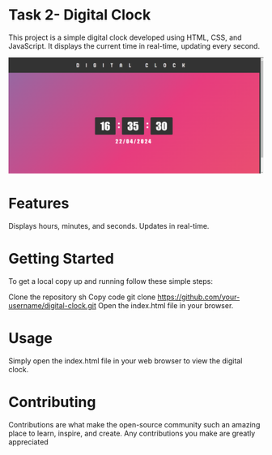 # Task 2- Digital Clock

This project is a simple digital clock developed using HTML, CSS, and JavaScript. It displays the current time in real-time, updating every second.

![screenshot](dig-clock.png)

# Features
Displays hours, minutes, and seconds.
Updates in real-time.

# Getting Started
To get a local copy up and running follow these simple steps:

Clone the repository
sh
Copy code
git clone https://github.com/your-username/digital-clock.git
Open the index.html file in your browser.

# Usage
Simply open the index.html file in your web browser to view the digital clock.

# Contributing
Contributions are what make the open-source community such an amazing place to learn, inspire, and create. Any contributions you make are greatly appreciated
